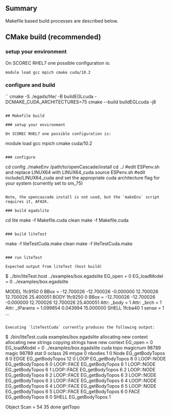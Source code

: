 ## Summary

Makefile based build processes are described below.

## CMake build (recommended)

### setup your environment

On SCOREC RHEL7 one possible configuration is:

```
module load gcc mpich cmake cuda/10.2
```

### configure and build

``
cmake -S ./egads/lite/ -B buildEGLcuda -DCMAKE_CUDA_ARCHITECTURES=75
cmake --build buildEGLcuda -j8
```

## Makefile build

### setup your environment

On SCOREC RHEL7 one possible configuration is:

```
module load gcc mpich cmake cuda/10.2
```

### configure

```
cd config
./makeEnv /path/to/openCascade/install
cd ../
#edit ESPenv.sh and replace LINUX64 with LINUX64_cuda
source ESPenv.sh
#edit include/LINUX64_cuda and set the appropriate cuda architecture flag for your system (currently set to sm_75)
```

Note, the opencascade install is not used, but the `makeEnv` script requires it, AFAIK.

### build egadslite

```
cd lite
make -f Makefile.cuda clean
make -f Makefile.cuda
```

### build liteTest

```
make -f liteTestCuda.make clean
make -f liteTestCuda.make
```

### run liteTest

Expected output from liteTest (host build)

```
$ ../bin/liteTest.host ../examples/box.egadslite 
 EG_open          = 0
 EG_loadModel     = 0  ../examples/box.egadslite
 
MODEL 1fc9150 0
  BBox = -12.700026 -12.700026 -0.000000  12.700026 12.700026 25.400051
  BODY 1fc9250 0
    BBox = -12.700026 -12.700026 -0.000000  12.700026 12.700026 25.400051
    Attr: _body = 1 
    Attr: _brch = 1 
    Attr: _tParams = 1.099854 0.043994 15.000000 
    SHELL 1fcba40 1  sense = 1
...
```

Executing `liteTestCuda` currently produces the following output:

```
$ ./bin/liteTest.cuda examples/box.egadslite
allocating new context
allocating new strings
copying strings
have new context
 EG_open          = 0
 EG_loadModel     = 0  ../examples/box.egadslite
cuda topo magicnum 98789 magic 98789
stat 0 oclass 26 mtype 0 nbodies 1
0 Node EG_getBodyTopos 8
0 EDGE EG_getBodyTopos 12
0 LOOP EG_getBodyTopos 6
0 LOOP::NODE EG_getBodyTopos 6
0 LOOP::FACE EG_getBodyTopos 6
1 LOOP::NODE EG_getBodyTopos 6
1 LOOP::FACE EG_getBodyTopos 6
2 LOOP::NODE EG_getBodyTopos 6
2 LOOP::FACE EG_getBodyTopos 6
3 LOOP::NODE EG_getBodyTopos 6
3 LOOP::FACE EG_getBodyTopos 6
4 LOOP::NODE EG_getBodyTopos 6
4 LOOP::FACE EG_getBodyTopos 6
5 LOOP::NODE EG_getBodyTopos 6
5 LOOP::FACE EG_getBodyTopos 6
0 FACE EG_getBodyTopos 6
0 SHELL EG_getBodyTopos 1
 
 Object Scan      = 54 35
done getTopo
```
